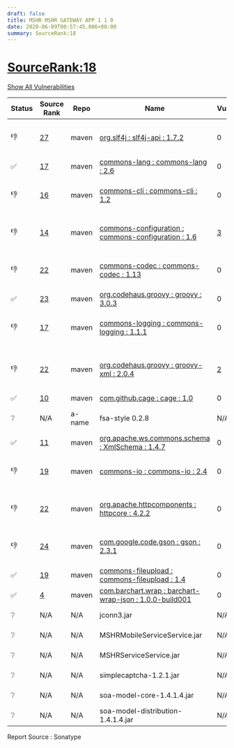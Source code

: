 ```yaml
---
draft: false
title: MSHR MSHR GATEWAY APP 1 1 0
date: 2020-06-09T00:57:45.086+08:00
summary: SourceRank:18
---
```


# <u>SourceRank:18</u>

<a onclick="var x=document.getElementsByName('vulnerabilities');var y=[...x].filter(e=>e.style.display=='none').length==0?'none':'block';x.forEach(e=>e.style.display=y);this.innerHTML=y=='none'?'Show All Vulnerabilities':'Hide All Vulnerabilities'" href="javascript:void(0)">Show All Vulnerabilities</a>

| Status | Source<br/>Rank | Repo | Name | Vulnerabilities | Remarks |
| - | - | - | - | - | - |
|👎|[27](https://libraries.io/maven/org.slf4j:slf4j-api/sourcerank)|maven|[org.slf4j : slf4j-api : 1.7.2](https://mvnrepository.com/artifact/org.slf4j/slf4j-api/1.7.2)|0|Newer version existed in the list|
|✅|[17](https://libraries.io/maven/commons-lang:commons-lang/sourcerank)|maven|[commons-lang : commons-lang : 2.6](https://mvnrepository.com/artifact/commons-lang/commons-lang/2.6)|0||
|👎|[16](https://libraries.io/maven/commons-cli:commons-cli/sourcerank)|maven|[commons-cli : commons-cli : 1.2](https://mvnrepository.com/artifact/commons-cli/commons-cli/1.2)|0|Newer version existed in the list|
|👎|[14](https://libraries.io/maven/commons-configuration:commons-configuration/sourcerank)|maven|[commons-configuration : commons-configuration : 1.6](https://mvnrepository.com/artifact/commons-configuration/commons-configuration/1.6)|<a href="javascript:void(0)" onclick='var x=document.getElementById("commons-configurationcommons-configuration1.6-vulnerabilities");x.style.display=x.style.display!="none"?"none":"block"'>3</a><div name='vulnerabilities' style='display:none' id='commons-configurationcommons-configuration1.6-vulnerabilities'>[sonatype-2015-0002](/vulnerabilities/sonatype-2015-0002/)<br />[CVE-2014-0114](/vulnerabilities/cve-2014-0114/)<br />[CVE-2014-0114](/vulnerabilities/cve-2014-0114/)</div>|Newer version existed in the list|
|👎|[22](https://libraries.io/maven/commons-codec:commons-codec/sourcerank)|maven|[commons-codec : commons-codec : 1.13](https://mvnrepository.com/artifact/commons-codec/commons-codec/1.13)|0|Newer version existed in the list|
|✅|[23](https://libraries.io/maven/org.codehaus.groovy:groovy/sourcerank)|maven|[org.codehaus.groovy : groovy : 3.0.3](https://mvnrepository.com/artifact/org.codehaus.groovy/groovy/3.0.3)|0||
|👎|[17](https://libraries.io/maven/commons-logging:commons-logging/sourcerank)|maven|[commons-logging : commons-logging : 1.1.1](https://mvnrepository.com/artifact/commons-logging/commons-logging/1.1.1)|0|Newer version existed in the list|
|👎|[22](https://libraries.io/maven/org.codehaus.groovy:groovy-xml/sourcerank)|maven|[org.codehaus.groovy : groovy-xml : 2.0.4](https://mvnrepository.com/artifact/org.codehaus.groovy/groovy-xml/2.0.4)|<a href="javascript:void(0)" onclick='var x=document.getElementById("org.codehaus.groovygroovy-xml2.0.4-vulnerabilities");x.style.display=x.style.display!="none"?"none":"block"'>2</a><div name='vulnerabilities' style='display:none' id='org.codehaus.groovygroovy-xml2.0.4-vulnerabilities'>[CVE-2015-3253](/vulnerabilities/cve-2015-3253/)<br />[sonatype-2017-0493](/vulnerabilities/sonatype-2017-0493/)</div>|upgrade to 3.0.4 or above<br/>resolve all vulnerabilities|
|✅|[10](https://libraries.io/maven/com.github.cage:cage/sourcerank)|maven|[com.github.cage : cage : 1.0](https://mvnrepository.com/artifact/com.github.cage/cage/1)|0||
|❔|N/A|a-name|fsa-style 0.2.8|N/A|Unknown Repo<br/>by SonaType|
|✅|[11](https://libraries.io/maven/org.apache.ws.commons.schema:xmlschema/sourcerank)|maven|[org.apache.ws.commons.schema : XmlSchema : 1.4.7](https://mvnrepository.com/artifact/org.apache.ws.commons.schema/xmlschema/1.4.7)|0||
|👎|[19](https://libraries.io/maven/commons-io:commons-io/sourcerank)|maven|[commons-io : commons-io : 2.4](https://mvnrepository.com/artifact/commons-io/commons-io/2.4)|0|Newer version existed in the list|
|👎|[22](https://libraries.io/maven/org.apache.httpcomponents:httpcore/sourcerank)|maven|[org.apache.httpcomponents : httpcore : 4.2.2](https://mvnrepository.com/artifact/org.apache.httpcomponents/httpcore/4.2.2)|0|Newer version existed in the list|
|👎|[24](https://libraries.io/maven/com.google.code.gson:gson/sourcerank)|maven|[com.google.code.gson : gson : 2.3.1](https://mvnrepository.com/artifact/com.google.code.gson/gson/2.3.1)|0|Newer version existed in the list|
|✅|[19](https://libraries.io/maven/commons-fileupload:commons-fileupload/sourcerank)|maven|[commons-fileupload : commons-fileupload : 1.4](https://mvnrepository.com/artifact/commons-fileupload/commons-fileupload/1.4)|0||
|✅|[4](https://libraries.io/maven/com.barchart.wrap:barchart-wrap-json/sourcerank)|maven|[com.barchart.wrap : barchart-wrap-json : 1.0.0-build001](https://mvnrepository.com/artifact/com.barchart.wrap/barchart-wrap-json/1.0.0-build001)|0||
|❔|N/A|N/A|jconn3.jar|N/A|Unknown component|
|❔|N/A|N/A|MSHRMobileServiceService.jar|N/A|Unknown component|
|❔|N/A|N/A|MSHRServiceService.jar|N/A|Unknown component|
|❔|N/A|N/A|simplecaptcha-1.2.1.jar|N/A|Unknown component|
|❔|N/A|N/A|soa-model-core-1.4.1.4.jar|N/A|Unknown component|
|❔|N/A|N/A|soa-model-distribution-1.4.1.4.jar|N/A|Unknown component|


Report Source : Sonatype
